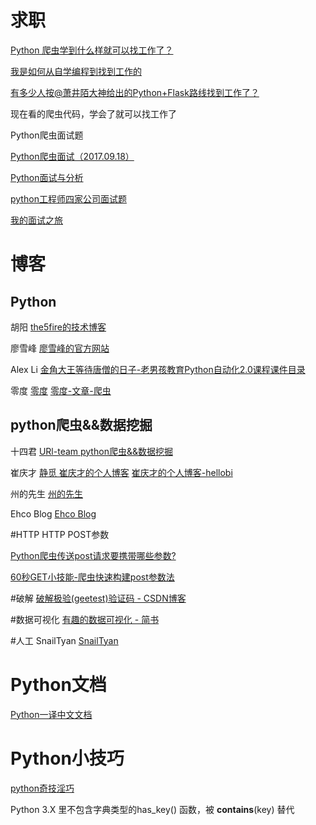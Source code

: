 # 求职

[Python 爬虫学到什么样就可以找工作了？](https://www.zhihu.com/question/61103114)

[我是如何从自学编程到找到工作的](https://zhuanlan.zhihu.com/p/30518284)

[有多少人按@萧井陌大神给出的Python+Flask路线找到工作了？](https://www.zhihu.com/question/29775447)

现在看的爬虫代码，学会了就可以找工作了

Python爬虫面试题

[Python爬虫面试（2017.09.18）](https://www.cnblogs.com/super-super-/p/7545952.html)

[Python面试与分析](http://www.cnblogs.com/skiler/category/1008825.html)

[python工程师四家公司面试题](http://www.lqkweb.com/blog.php?id=91)

[我的面试之旅](https://halshaw.github.io/2016/11/13/%E6%88%91%E7%9A%84%E9%9D%A2%E8%AF%95%E4%B9%8B%E6%97%85/)

# 博客
## Python
胡阳 
[the5fire的技术博客](https://www.the5fire.com/)

廖雪峰
[廖雪峰的官方网站](https://www.liaoxuefeng.com/)

Alex Li
[金角大王等待唐僧的日子-老男孩教育Python自动化2.0课程课件目录](http://www.cnblogs.com/alex3714/articles/5885096.html)

零度
[零度](https://nyloner.cn/)
[零度-文章-爬虫](https://nyloner.cn/categorys?key=%E7%88%AC%E8%99%AB)

## python爬虫&&数据挖掘
十四君
[URl-team python爬虫&&数据挖掘](https://www.urlteam.org/category/web_crawlers/)

崔庆才
[静觅 崔庆才的个人博客](https://cuiqingcai.com/)
[崔庆才的个人博客-hellobi](https://ask.hellobi.com/blog/cuiqingcai)

州的先生
[州的先生](http://zmister.com/)

Ehco Blog
[Ehco Blog](http://www.ehcoblog.ml/)

#HTTP
HTTP POST参数

[Python爬虫传送post请求要携带哪些参数?](https://www.zhihu.com/question/60256922/answer/174211193)

[60秒GET小技能-爬虫快速构建post参数法](https://zhuanlan.zhihu.com/p/27097051)

#破解
[破解极验(geetest)验证码 - CSDN博客](blog.csdn.net/paololiu/article/details/52514504)

#数据可视化
[有趣的数据可视化 - 简书](https://www.jianshu.com/p/19f1e63bfe2b)

#人工
SnailTyan
[SnailTyan](http://noahsnail.com/)

# Python文档
[Python一译中文文档](python.usyiyi.cn)



# Python小技巧

[python奇技淫巧](https://www.cnblogs.com/hanxiaoyi/p/7745003.html)

Python 3.X 里不包含字典类型的has_key() 函数，被 __contains__(key) 替代